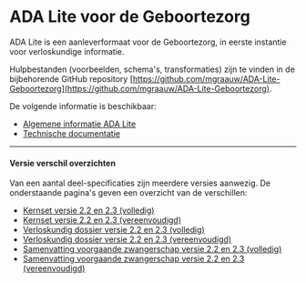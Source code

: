 # ADA Lite voor de Geboortezorg

ADA Lite is een aanleverformaat voor de Geboortezorg, in eerste instantie voor verloskundige informatie. 

Hulpbestanden (voorbeelden, schema's, transformaties) zijn te vinden in de bijbehorende GitHub repository [https://github.com/mgraauw/ADA-Lite-Geboortezorg](https://github.com/mgraauw/ADA-Lite-Geboortezorg).

De volgende informatie is beschikbaar:

* [Algemene informatie ADA Lite](general)
* [Technische documentatie](technical-documentation)


----------


#### Versie verschil overzichten

Van een aantal deel-specificaties zijn meerdere versies aanwezig. De onderstaande pagina's geven een overzicht van de verschillen:

* [Kernset versie 2.2 en 2.3 (volledig)](diffs/diff-kernset-22-23.html)
* [Kernset versie 2.2 en 2.3 (vereenvoudigd)](diffs/diff-kernset-22-23-limited.html)
* [Verloskundig dossier versie 2.2 en 2.3 (volledig)](diffs/diff-verloskundig-dossier-22-23.html)
* [Verloskundig dossier versie 2.2 en 2.3 (vereenvoudigd)](diffs/diff-verloskundig-dossier-22-23-limited.html)
* [Samenvatting voorgaande zwangerschap versie 2.2 en 2.3 (volledig)](diffs/diff-samenvatting-voorgaande-zwangerschap-22-23.html)
* [Samenvatting voorgaande zwangerschap versie 2.2 en 2.3 (vereenvoudigd)](diffs/diff-samenvatting-voorgaande-zwangerschap-22-23-limited.html)

